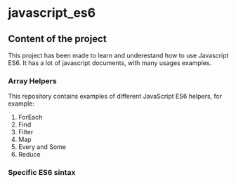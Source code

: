 # javascript_es6

## Content of the project
This project has been made to learn and underestand how to use Javascript ES6. It has a lot of javascript documents, with many usages examples.

### Array Helpers
This repository contains examples of different JavaScript ES6 helpers, for example:
1. ForEach
2. Find
3. Filter
4. Map
5. Every and Some
6. Reduce

### Specific ES6 sintax